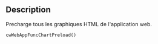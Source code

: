 ## Description
Precharge tous les graphiques HTML de l'application web.

```4d
cwWebAppFuncChartPreload()
```
